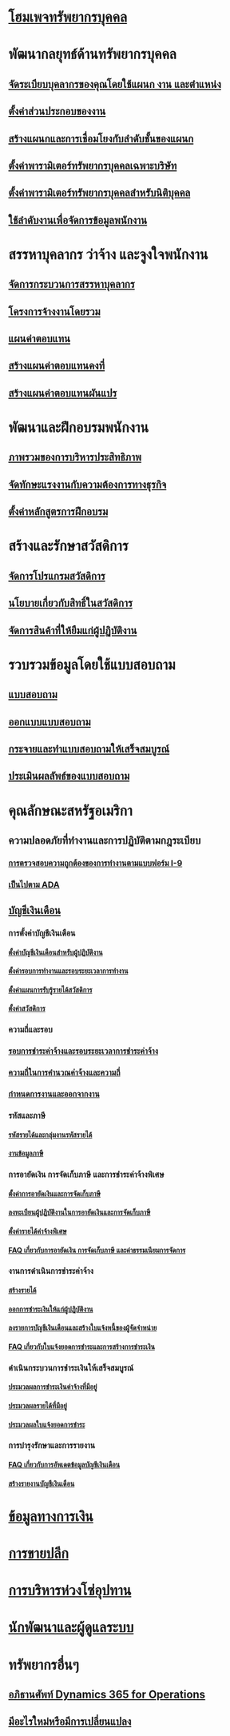 # [โฮมเพจทรัพยากรบุคคล](index.md)
# พัฒนากลยุทธ์ด้านทรัพยากรบุคคล
## [จัดระเบียบบุคลากรของคุณโดยใช้แผนก งาน และตำแหน่ง](departments-jobs-positions.md)
## [ตั้งค่าส่วนประกอบของงาน](create-job.md)
## [สร้างแผนกและการเชื่อมโยงกับลำดับชั้นของแผนก](create-department-add-department-hierarchy.md)
## [ตั้งค่าพารามิเตอร์ทรัพยากรบุคคลเฉพาะบริษัท](set-up-company-specific-hr-parameters.md)
## [ตั้งค่าพารามิเตอร์ทรัพยากรบุคคลสำหรับนิติบุคคล](set-up-hr-parameters-across-legal-entities.md)
## [ใช้ลำดับงานเพื่อจัดการข้อมูลพนักงาน](workflow-manage-employee-information.md)
# สรรหาบุคลากร ว่าจ้าง และจูงใจพนักงาน
## [จัดการกระบวนการสรรหาบุคลากร](manage-recruiting-process.md)
## [โครงการจ้างงานโดยรวม](mass-hire-projects.md)
## [แผนค่าตอบแทน](compensation-plans.md)
## [สร้างแผนค่าตอบแทนคงที่](create-fixed-compensation-plans.md)
## [สร้างแผนค่าตอบแทนผันแปร](create-variable-compensation-plans.md)
# พัฒนาและฝึกอบรมพนักงาน
## [ภาพรวมของการบริหารประสิทธิภาพ](performance-management-overview.md)
## [จัดทักษะแรงงานกับความต้องการทางธุรกิจ](skills.md)
## [ตั้งค่าหลักสูตรการฝึกอบรม](courses.md)
# สร้างและรักษาสวัสดิการ
## [จัดการโปรแกรมสวัสดิการ](manage-benefit-program.md)
## [นโยบายเกี่ยวกับสิทธิ์ในสวัสดิการ](benefit-eligibility-policies.md)
## [จัดการสินค้าที่ให้ยืมแก่ผู้ปฏิบัติงาน](loan-items.md)
# รวบรวมข้อมูลโดยใช้แบบสอบถาม
## [แบบสอบถาม](questionnaires.md)
## [ออกแบบแบบสอบถาม](design-questionnaires.md)
## [กระจายและทำแบบสอบถามให้เสร็จสมบูรณ์](distribute-questionnaires.md)
## [ประเมินผลลัพธ์ของแบบสอบถาม](evaluate-questionnaire-results.md)
# คุณลักษณะสหรัฐอเมริกา
## ความปลอดภัยที่ทำงานและการปฏิบัติตามกฎระเบียบ
### [การตรวจสอบความถูกต้องของการทำงานตามแบบฟอร์ม I-9](localizations/noam-usa-form-i-9-verification.md)
### [เป็นไปตาม ADA](localizations/noam-usa-comply-ada.md)
## [บัญชีเงินเดือน](localizations/noam-usa-payroll.md)
### การตั้งค่าบัญชีเงินเดือน
#### [ตั้งค่าบัญชีเงินเดือนสำหรับผู้ปฏิบัติงาน](localizations/noam-usa-worker-position-payroll-tasks.md)
#### [ตั้งค่ารอบการทำงานและรอบระยะเวลาการทำงาน](localizations/noam-usa-work-cycle-work-period-tasks.md)
#### [ตั้งค่าแผนการรับรู้รายได้สวัสดิการ ](localizations/noam-usa-benefit-accrual-plan-tasks.md)
#### [ตั้งค่าสวัสดิการ](localizations/noam-usa-benefit-set-up-tasks.md)
### ความถี่และรอบ
### [รอบการชำระค่าจ้างและรอบระยะเวลาการชำระค่าจ้าง](localizations/noam-usa-pay-cycle-pay-period-tasks-sample.md)
### [ความถี่ในการคำนวณค่าจ้างและความถี่](localizations/noam-usa-payroll-calculation-frequencies-tasks.md)
### [กำหนดการงานและออกจากงาน](localizations/noam-usa-work-schedule-leave-tasks.md)
### รหัสและภาษี
#### [รหัสรายได้และกลุ่มงานรหัสรายได้](localizations/noam-usa-earning-code-group-tasks.md)
#### [งานข้อมูลภาษี](localizations/noam-usa-tax-information-tasks.md)
### การอายัดเงิน การจัดเก็บภาษี และการชำระค่าจ้างพิเศษ
#### [ตั้งค่าการอายัดเงินและการจัดเก็บภาษี](localizations/noam-usa-garnishment-tax-levy-set-up-tasks.md)
#### [ลงทะเบียนผู้ปฏิบัติงานในการอายัดเงินและการจัดเก็บภาษี](localizations/noam-usa-garnishment-tax-levy-enrollment-tasks.md)
#### [ตั้งค่ารายได้ค่าจ้างพิเศษ ](localizations/noam-usa-premium-earning-setup-tasks.md)
#### [FAQ เกี่ยวกับการอายัดเงิน การจัดเก็บภาษี และค่าธรรมเนียมการจัดการ](localizations/noam-usa-garnishment-tax-levy-administrative-fees.md)
### งานการดำเนินการชำระค่าจ้าง
#### [สร้างรายได้](localizations/noam-usa-earnings-generation-process.md)
#### [ออกการชำระเงินให้แก่ผู้ปฏิบัติงาน](localizations/noam-usa-issue-worker-payments.md)
#### [ลงรายการบัญชีเงินเดือนและสร้างใบแจ้งหนี้ของผู้จัดจำหน่าย](localizations/noam-usa-post-payroll-generate-vendor-invoices.md)
#### [FAQ เกี่ยวกับใบแจ้งยอดการชำระและการสร้างการชำระเงิน](localizations/noam-usa-pay-statements-payment-generation-process.md)
### ดำเนินกระบวนการชำระเงินให้เสร็จสมบูรณ์
#### [ประมวลผลการชำระเงินค่าจ้างที่มีอยู่](localizations/noam-usa-existing-payroll-payments.md)
#### [ประมวลผลรายได้ที่มีอยู่](localizations/noam-usa-existing-earnings.md)
#### [ประมวลผลใบแจ้งยอดการชำระ](localizations/noam-usa-pay-statements.md)
### การบำรุงรักษาและการรายงาน
#### [FAQ เกี่ยวกับการอัพเดตข้อมูลบัญชีเงินเดือน](localizations/noam-usa-payroll-data-updates.md)
#### [สร้างรายงานบัญชีเงินเดือน](localizations/noam-usa-generate-payroll-reports.md)

# [ข้อมูลทางการเงิน](/dynamics365/operations/financials/index)

# [การขายปลีก](/dynamics365/operations/retail/index)

# [การบริหารห่วงโซ่อุปทาน](/dynamics365/operations/supply-chain/index)

# [นักพัฒนาและผู้ดูแลระบบ](/dynamics365/operations/dev-itpro/index)

# ทรัพยากรอื่นๆ
## [อภิธานศัพท์ Dynamics 365 for Operations](/dynamics365/operations/get-started/glossary?toc=/dynamics365/operations/human-resources/toc.json)
## [มีอะไรใหม่หรือมีการเปลี่ยนแปลง](/dynamics365/operations/dev-itpro/get-started/whats-new-changed?toc=/dynamics365/operations/human-resources/toc.json)


